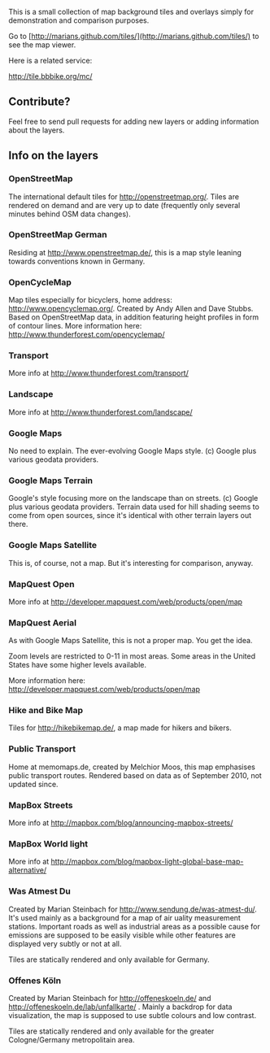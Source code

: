 This is a small collection of map background tiles and overlays simply for demonstration and comparison purposes.

Go to [http://marians.github.com/tiles/](http://marians.github.com/tiles/) to see the map viewer.

Here is a related service:

http://tile.bbbike.org/mc/

## Contribute?

Feel free to send pull requests for adding new layers or adding information about the layers.

## Info on the layers

### OpenStreetMap

The international default tiles for http://openstreetmap.org/. Tiles are rendered on demand and are very up to date (frequently only several minutes behind OSM data changes).

### OpenStreetMap German

Residing at http://www.openstreetmap.de/, this is a map style leaning towards conventions known in Germany.

### OpenCycleMap

Map tiles especially for bicyclers, home address: http://www.opencyclemap.org/. Created by Andy Allen and Dave Stubbs. Based on OpenStreetMap data, in addition featuring height profiles in form of contour lines. More information here: http://www.thunderforest.com/opencyclemap/

### Transport

More info at http://www.thunderforest.com/transport/

### Landscape

More info at http://www.thunderforest.com/landscape/

### Google Maps

No need to explain. The ever-evolving Google Maps style. (c) Google plus various geodata providers.

### Google Maps Terrain

Google's style focusing more on the landscape than on streets. (c) Google plus various geodata providers. Terrain data used for hill shading seems to come from open sources, since it's identical with other terrain layers out there.

### Google Maps Satellite

This is, of course, not a map. But it's interesting for comparison, anyway.

### MapQuest Open

More info at http://developer.mapquest.com/web/products/open/map

### MapQuest Aerial

As with Google Maps Satellite, this is not a proper map. You get the idea.

Zoom levels are restricted to 0-11 in most areas. Some areas in the United States have some higher levels available.

More information here: http://developer.mapquest.com/web/products/open/map

### Hike and Bike Map

Tiles for http://hikebikemap.de/, a map made for hikers and bikers. 

### Public Transport

Home at memomaps.de, created by Melchior Moos, this map emphasises public transport routes. Rendered based on data as of September 2010, not updated since.

### MapBox Streets

More info at http://mapbox.com/blog/announcing-mapbox-streets/

### MapBox World light

More info at http://mapbox.com/blog/mapbox-light-global-base-map-alternative/

### Was Atmest Du

Created by Marian Steinbach for http://www.sendung.de/was-atmest-du/. It's used mainly as a background for a map of air uality measurement stations. Important roads as well as industrial areas as a possible cause for emissions are supposed to be easily visible while other features are displayed very subtly or not at all.

Tiles are statically rendered and only available for Germany.

### Offenes Köln

Created by Marian Steinbach for http://offeneskoeln.de/ and http://offeneskoeln.de/lab/unfallkarte/ . Mainly a backdrop for data visualization, the map is supposed to use subtle colours and low contrast.

Tiles are statically rendered and only available for  the greater Cologne/Germany metropolitain area.
